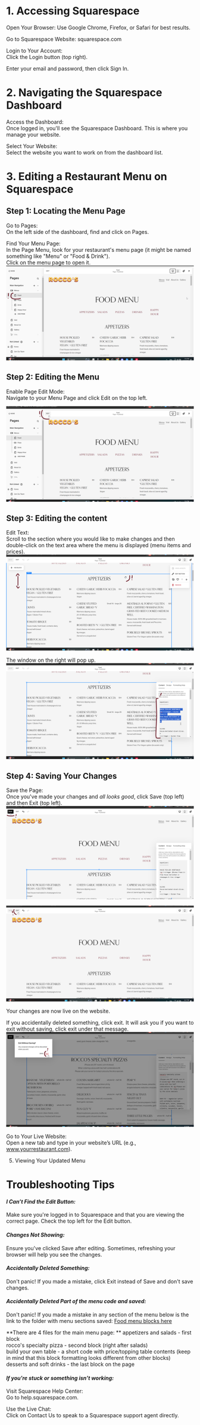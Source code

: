 
# 1. Accessing Squarespace  
Open Your Browser: Use Google Chrome, Firefox, or Safari for best results.

Go to Squarespace Website:
squarespace.com

Login to Your Account:  
Click the Login button (top right).

Enter your email and password, then click Sign In.


# 2. Navigating the Squarespace Dashboard

Access the Dashboard:  
Once logged in, you'll see the Squarespace Dashboard. This is where you manage your website.

Select Your Website:  
Select the website you want to work on from the dashboard list.

# 3. Editing a Restaurant Menu on Squarespace


## Step 1: Locating the Menu Page

Go to Pages:  
On the left side of the dashboard, find and click on Pages.

Find Your Menu Page:  
In the Page Menu, look for your restaurant's menu page (it might be named something like "Menu" or "Food & Drink").  
Click on the menu page to open it.  
![Pages](screenshots/chrome_NJmd1qF5cJ.png)


## Step 2: Editing the Menu

Enable Page Edit Mode:  
Navigate to your Menu Page and click Edit on the top left.

![Edit page](screenshots/chrome_6mCvFMpn59.png)

## Step 3: Editing the content

Edit Text:  
Scroll to the section where you would like to make changes and then double-click on the text area where the menu is displayed (menu items and prices).
![Find the section to edit](screenshots/chrome_XPTLqVwEik.png)


The window on the right will pop up.
![Find the section to edit](screenshots/chrome_IVTZKmKij0.png)


## Step 4: Saving Your Changes

Save the Page:  
Once you've made your changes and _all looks good_, click Save (top left) and then Exit (top left).
![Save](screenshots/chrome_ihX4LI27LR.png)

![Exit](screenshots/chrome_OhRqiBOPSi.png)


Your changes are now live on the website.

If you accidentally deleted something, click exit. It will ask you if you want to exit without saving, click exit under that message.
![Exit](screenshots/chrome_lojQSNYhUY.png)

Go to Your Live Website:  
Open a new tab and type in your website’s URL (e.g., www.yourrestaurant.com).

5. Viewing Your Updated Menu


# Troubleshooting Tips

#### _I Can’t Find the Edit Button:_  
Make sure you're logged in to Squarespace and that you are viewing the correct page. Check the top left for the Edit button.

#### _Changes Not Showing:_  
Ensure you've clicked Save after editing. Sometimes, refreshing your browser will help you see the changes.

#### _Accidentally Deleted Something:_  
Don't panic! If you made a mistake, click Exit instead of Save and don't save changes.

#### _Accidentally Deleted Part of the menu code and saved:_  
Don't panic! If you made a mistake in any section of the menu below is the link to the folder with menu sections saved:
[Food menu blocks here](../menu%20repository/)

**There are 4 files for the main menu page: ** 
appetizers and salads - first block  
rocco's specialty pizza - second block (right after salads)  
build your own table - a short code with price/topping table contents (keep in mind that this block formatting looks different from other blocks)  
desserts and soft drinks - the last block on the page


#### _If you're stuck or something isn’t working:_  
Visit Squarespace Help Center:  
Go to help.squarespace.com.

Use the Live Chat:  
Click on Contact Us to speak to a Squarespace support agent directly.
